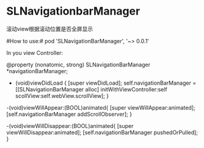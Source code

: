 SLNavigationbarManager
======================

滚动view根据滚动位置是否全屏显示



#How to use:#
pod 'SLNavigationBarManager', '~> 0.0.1'



In you view Controller:

@property (nonatomic, strong) SLNavigationBarManager *navigationBarManager;
- (void)viewDidLoad
{
    [super viewDidLoad];
    self.navigationBarManager = [[SLNavigationBarManager alloc] initWithViewController:self scollView:self.webView.scrollView];
}


-(void)viewWillAppear:(BOOL)animated{
    [super viewWillAppear:animated];
    [self.navigationBarManager addScrollObserver];
}

-(void)viewWillDisappear:(BOOL)animated{
    [super viewWillDisappear:animated];
    [self.navigationBarManager pushedOrPulled];
}

